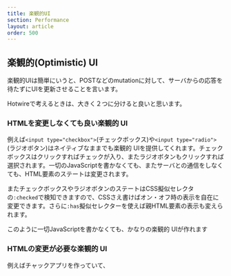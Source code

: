 ```yaml
---
title: 楽観的UI
section: Performance
layout: article
order: 500
---
```


## 楽観的(Optimistic) UI 

楽観的UIは簡単にいうと、POSTなどのmutationに対して、サーバからの応答を待たずにUIを更新させることを言います。

Hotwireで考えるときは、大きく２つに分けると良いと思います。

### HTMLを変更しなくても良い楽観的 UI

例えば`<input type="checkbox">`(チェックボックス)や`<input type="radio">`(ラジオボタン)はネイティブなままでも楽観的 UIを提供してくれます。チェックボックスはクリックすればチェックが入り、またラジオボタンもクリックすれば選択されます。一切のJavaScriptを書かなくても、またサーバとの通信をしなくても、HTML要素のステートは変更されます。

またチェックボックスやラジオボタンのステートはCSS擬似セレクタの`:checked`で検知できますので、CSSさえ書けばオン・オフ時の表示を自在に変更できます。さらに`:has`擬似セレクターを使えば親HTML要素の表示も変えられます。

このように一切JavaScriptを書かなくても、かなりの楽観的 UIが作れます

### HTMLの変更が必要な楽観的 UI

例えばチャックアプリを作っていて、
